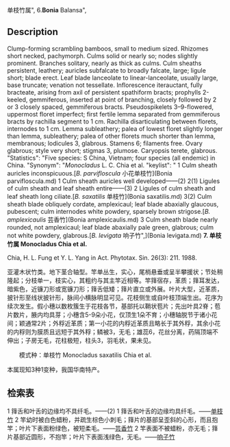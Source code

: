 单枝竹属",
6.**Bonia** Balansa",

## Description
Clump-forming scrambling bamboos, small to medium sized. Rhizomes short necked, pachymorph. Culms solid or nearly so; nodes slightly prominent. Branches solitary, nearly as thick as culms. Culm sheaths persistent, leathery; auricles subfalcate to broadly falcate, large; ligule short; blade erect. Leaf blade lanceolate to linear-lanceolate, usually large, base truncate; venation not tessellate. Inflorescence iterauctant, fully bracteate, arising from axil of persistent spathiform bracts; prophylls 2-keeled, gemmiferous, inserted at point of branching, closely followed by 2 or 3 closely spaced, gemmiferous bracts. Pseudospikelets 3–9-flowered, uppermost floret imperfect; first fertile lemma separated from gemmiferous bracts by rachilla segment to 1 cm. Rachilla disarticulating between florets, internodes to 1 cm. Lemma subleathery; palea of lowest floret slightly longer than lemma, subleathery; palea of other florets much shorter than lemma, membranous; lodicules 3, glabrous. Stamens 6; filaments free. Ovary glabrous; style very short; stigmas 3, plumose. Caryopsis terete, glabrous.
  "Statistics": "Five species: S China, Vietnam; four species (all endemic) in China.
  "Synonym": "*Monocladus* L. C. Chia et al.
  "keylist": "
1 Culm sheath auricles inconspicuous.[*B. parvifloscula* 小花单枝竹](Bonia parvifloscula.md)
1 Culm sheath auricles well developed——(2)
2(1) Ligules of culm sheath and leaf sheath entire——(3)
2 Ligules of culm sheath and leaf sheath long ciliate.[*B. saxatilis* 单枝竹](Bonia saxatilis.md)
3(2) Culm sheath blade obliquely cordate, amplexicaul; leaf blade abaxially glaucous, pubescent; culm internodes white powdery, sparsely brown strigose.[*B. amplexicaulis* 芸香竹](Bonia amplexicaulis.md)
3 Culm sheath blade nearly rounded, not amplexicaul; leaf blade abaxially pale green, glabrous; culm not white powdery, glabrous.[*B. levigata* 响子竹",](Bonia levigata.md)
**7. 单枝竹属 Monocladus Chia et al.**

Chia, H. L. Fung et Y. L. Yang in Act. Phytotax. Sin. 26(3): 211. 1988.

亚灌木状竹类。地下茎合轴型。竿单丛生，实心，尾梢悬垂或呈半攀援状；节处稍隆起；分枝单一，枝实心，其粗约与其主竿近相等。竿箨宿存，革质；箨耳发达，暗紫色，近镰刀形或宽镰刀形；箨舌低矮；箨片直立或外展。叶片大型，近革质，披针形至线状披针形，脉间小横脉明显可见。花枝侧生或自叶枝顶端生出。花序为续次发生。假小穗以数枚簇生于花枝各节，基部托以鞘状苞片；先出叶具2脊；苞片数片，腋内均具芽；小穗含5-9朵小花，仅顶生1朵不育；小穗轴脱节于诸小花间；颖通常2片；外稃近革质；第一小花的内稃近革质且略长于其外稃，其余小花的内稃则为膜质且远短于其外稃；鳞被3，无毛；雄蕊6，花丝分离，药隔顶端不伸出；子房无毛，花柱极短，柱头3，羽毛状，果未见。
<p style='text-indent:28px'>模式种：单枝竹 Monocladus saxatilis Chia et al.

本属现知3种1变种，我国华南特产。

## 检索表

1 箨舌和叶舌的边缘均不具纤毛。——(2)
1 箨舌和叶舌的边缘均具纤毛。——[单枝竹](Monocladus%20saxatilis.md)
2 竿幼时被白色蜡粉，并疏生棕色小刺毛；箨片的基部呈歪斜的心形，而且抱竿；叶片下表面粉绿色，被短柔毛。——[芸香竹](Monocladus%20amplexicaulis.md)
2 竿表面不被蜡粉，亦无毛；箨片基部近圆形，不抱竿；叶片下表面浅绿色，无毛。——[响子竹](Monocladus%20levigatus.md)
